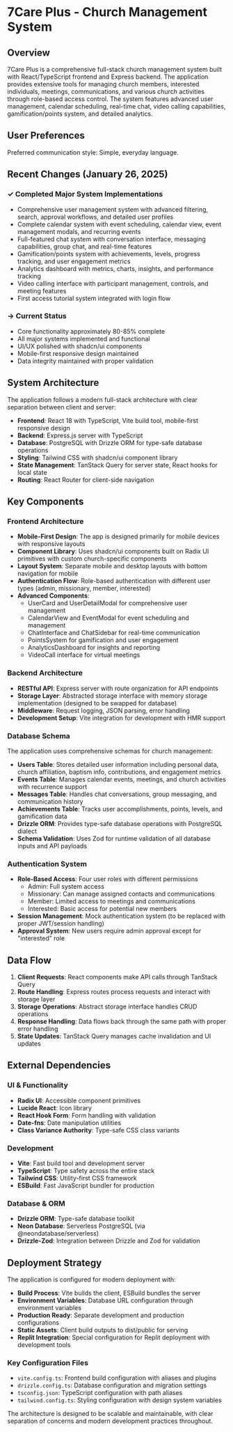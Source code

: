 # 7Care Plus - Church Management System

## Overview

7Care Plus is a comprehensive full-stack church management system built with React/TypeScript frontend and Express backend. The application provides extensive tools for managing church members, interested individuals, meetings, communications, and various church activities through role-based access control. The system features advanced user management, calendar scheduling, real-time chat, video calling capabilities, gamification/points system, and detailed analytics.

## User Preferences

Preferred communication style: Simple, everyday language.

## Recent Changes (January 26, 2025)

### ✓ Completed Major System Implementations
- Comprehensive user management system with advanced filtering, search, approval workflows, and detailed user profiles
- Complete calendar system with event scheduling, calendar view, event management modals, and recurring events
- Full-featured chat system with conversation interface, messaging capabilities, group chat, and real-time features
- Gamification/points system with achievements, levels, progress tracking, and user engagement metrics
- Analytics dashboard with metrics, charts, insights, and performance tracking
- Video calling interface with participant management, controls, and meeting features
- First access tutorial system integrated with login flow

### → Current Status
- Core functionality approximately 80-85% complete
- All major systems implemented and functional
- UI/UX polished with shadcn/ui components
- Mobile-first responsive design maintained
- Data integrity maintained with proper validation

## System Architecture

The application follows a modern full-stack architecture with clear separation between client and server:

- **Frontend**: React 18 with TypeScript, Vite build tool, mobile-first responsive design
- **Backend**: Express.js server with TypeScript
- **Database**: PostgreSQL with Drizzle ORM for type-safe database operations
- **Styling**: Tailwind CSS with shadcn/ui component library
- **State Management**: TanStack Query for server state, React hooks for local state
- **Routing**: React Router for client-side navigation

## Key Components

### Frontend Architecture
- **Mobile-First Design**: The app is designed primarily for mobile devices with responsive layouts
- **Component Library**: Uses shadcn/ui components built on Radix UI primitives with custom church-specific components
- **Layout System**: Separate mobile and desktop layouts with bottom navigation for mobile
- **Authentication Flow**: Role-based authentication with different user types (admin, missionary, member, interested)
- **Advanced Components**: 
  - UserCard and UserDetailModal for comprehensive user management
  - CalendarView and EventModal for event scheduling and management  
  - ChatInterface and ChatSidebar for real-time communication
  - PointsSystem for gamification and user engagement
  - AnalyticsDashboard for insights and reporting
  - VideoCall interface for virtual meetings

### Backend Architecture
- **RESTful API**: Express server with route organization for API endpoints
- **Storage Layer**: Abstracted storage interface with memory storage implementation (designed to be swapped for database)
- **Middleware**: Request logging, JSON parsing, error handling
- **Development Setup**: Vite integration for development with HMR support

### Database Schema
The application uses comprehensive schemas for church management:
- **Users Table**: Stores detailed user information including personal data, church affiliation, baptism info, contributions, and engagement metrics
- **Events Table**: Manages calendar events, meetings, and church activities with recurrence support
- **Messages Table**: Handles chat conversations, group messaging, and communication history
- **Achievements Table**: Tracks user accomplishments, points, levels, and gamification data
- **Drizzle ORM**: Provides type-safe database operations with PostgreSQL dialect
- **Schema Validation**: Uses Zod for runtime validation of all database inputs and API payloads

### Authentication System
- **Role-Based Access**: Four user roles with different permissions
  - Admin: Full system access
  - Missionary: Can manage assigned contacts and communications
  - Member: Limited access to meetings and communications
  - Interested: Basic access for potential new members
- **Session Management**: Mock authentication system (to be replaced with proper JWT/session handling)
- **Approval System**: New users require admin approval except for "interested" role

## Data Flow

1. **Client Requests**: React components make API calls through TanStack Query
2. **Route Handling**: Express routes process requests and interact with storage layer
3. **Storage Operations**: Abstract storage interface handles CRUD operations
4. **Response Handling**: Data flows back through the same path with proper error handling
5. **State Updates**: TanStack Query manages cache invalidation and UI updates

## External Dependencies

### UI & Functionality
- **Radix UI**: Accessible component primitives
- **Lucide React**: Icon library
- **React Hook Form**: Form handling with validation
- **Date-fns**: Date manipulation utilities
- **Class Variance Authority**: Type-safe CSS class variants

### Development
- **Vite**: Fast build tool and development server
- **TypeScript**: Type safety across the entire stack
- **Tailwind CSS**: Utility-first CSS framework
- **ESBuild**: Fast JavaScript bundler for production

### Database & ORM
- **Drizzle ORM**: Type-safe database toolkit
- **Neon Database**: Serverless PostgreSQL (via @neondatabase/serverless)
- **Drizzle-Zod**: Integration between Drizzle and Zod for validation

## Deployment Strategy

The application is configured for modern deployment with:

- **Build Process**: Vite builds the client, ESBuild bundles the server
- **Environment Variables**: Database URL configuration through environment variables
- **Production Ready**: Separate development and production configurations
- **Static Assets**: Client build outputs to dist/public for serving
- **Replit Integration**: Special configuration for Replit deployment with development tools

### Key Configuration Files
- `vite.config.ts`: Frontend build configuration with aliases and plugins
- `drizzle.config.ts`: Database configuration and migration settings
- `tsconfig.json`: TypeScript configuration with path aliases
- `tailwind.config.ts`: Styling configuration with design system variables

The architecture is designed to be scalable and maintainable, with clear separation of concerns and modern development practices throughout.